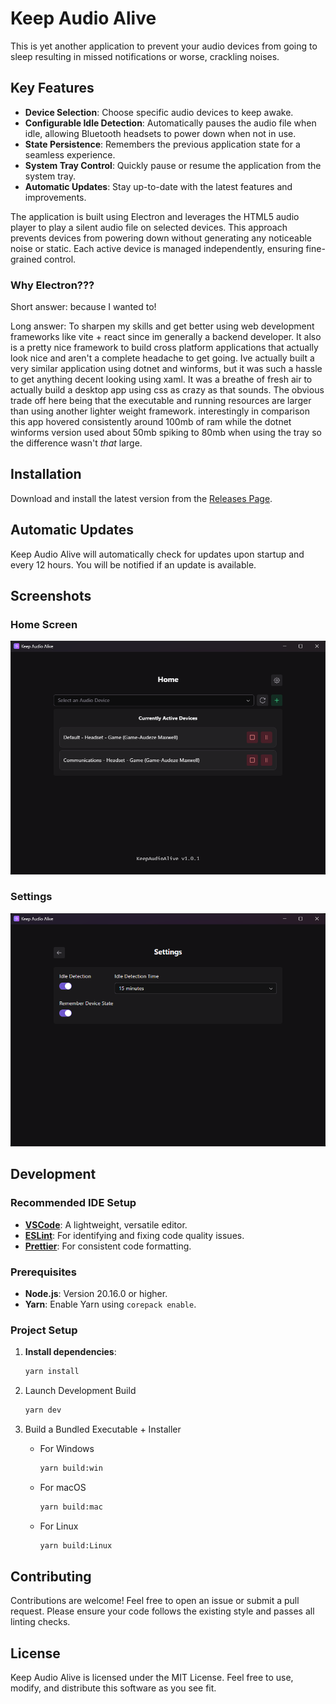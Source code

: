 # Keep Audio Alive

This is yet another application to prevent your audio devices from going to sleep resulting in missed notifications or worse, crackling noises.

## Key Features

- **Device Selection**: Choose specific audio devices to keep awake.
- **Configurable Idle Detection**: Automatically pauses the audio file when idle, allowing Bluetooth headsets to power down when not in use.
- **State Persistence**: Remembers the previous application state for a seamless experience.
- **System Tray Control**: Quickly pause or resume the application from the system tray.
- **Automatic Updates**: Stay up-to-date with the latest features and improvements.

The application is built using Electron and leverages the HTML5 audio player to play a silent audio file on selected devices. This approach prevents devices from powering down without generating any noticeable noise or static. Each active device is managed independently, ensuring fine-grained control.

### Why Electron???
Short answer: because I wanted to!

Long answer: To sharpen my skills and get better using web development frameworks like vite + react since im generally a backend developer. It also is a pretty nice framework to build cross platform applications that actually look nice and aren't a complete headache to get going. Ive actually built a very similar application using dotnet and winforms, but it was such a hassle to get anything decent looking using xaml. It was a breathe of fresh air to actually build a desktop app using css as crazy as that sounds. The obvious trade off here being that the executable and running resources are larger than using another lighter weight framework. interestingly in comparison this app hovered consistently around 100mb of ram while the dotnet winforms version used about 50mb spiking to 80mb when using the tray so the difference wasn't _that_ large.

## Installation

Download and install the latest version from the [Releases Page](https://github.com/TarnishedStella/keep-audio-alive/releases/latest).

## Automatic Updates

Keep Audio Alive will automatically check for updates upon startup and every 12 hours. You will be notified if an update is available.

## Screenshots

### Home Screen
![screenshot](/docs/images/Application%20Screenshot%20-%20Home.png)

### Settings
![screenshot](/docs/images/Application%20Screenshot%20-%20Settings.png)

## Development

### Recommended IDE Setup

- **[VSCode](https://code.visualstudio.com/)**: A lightweight, versatile editor.
- **[ESLint](https://marketplace.visualstudio.com/items?itemName=dbaeumer.vscode-eslint)**: For identifying and fixing code quality issues.
- **[Prettier](https://marketplace.visualstudio.com/items?itemName=esbenp.prettier-vscode)**: For consistent code formatting.

### Prerequisites

- **Node.js**: Version 20.16.0 or higher.
- **Yarn**: Enable Yarn using `corepack enable`.

### Project Setup

1. **Install dependencies**:

   ```bash
   yarn install
   ```
1. Launch Development Build

    ```bash
    yarn dev
    ```

1. Build a Bundled Executable + Installer
    - For Windows
      ```bash
      yarn build:win
      ```
    - For macOS
      ```bash
      yarn build:mac
      ```
    - For Linux
      ```bash
      yarn build:Linux
      ```
## Contributing
Contributions are welcome! Feel free to open an issue or submit a pull request. Please ensure your code follows the existing style and passes all linting checks.

## License
Keep Audio Alive is licensed under the MIT License. Feel free to use, modify, and distribute this software as you see fit.
